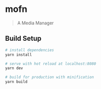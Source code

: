 # mofn

> A Media Manager

## Build Setup

``` bash
# install dependencies
yarn install

# serve with hot reload at localhost:8080
yarn dev

# build for production with minification
yarn build
